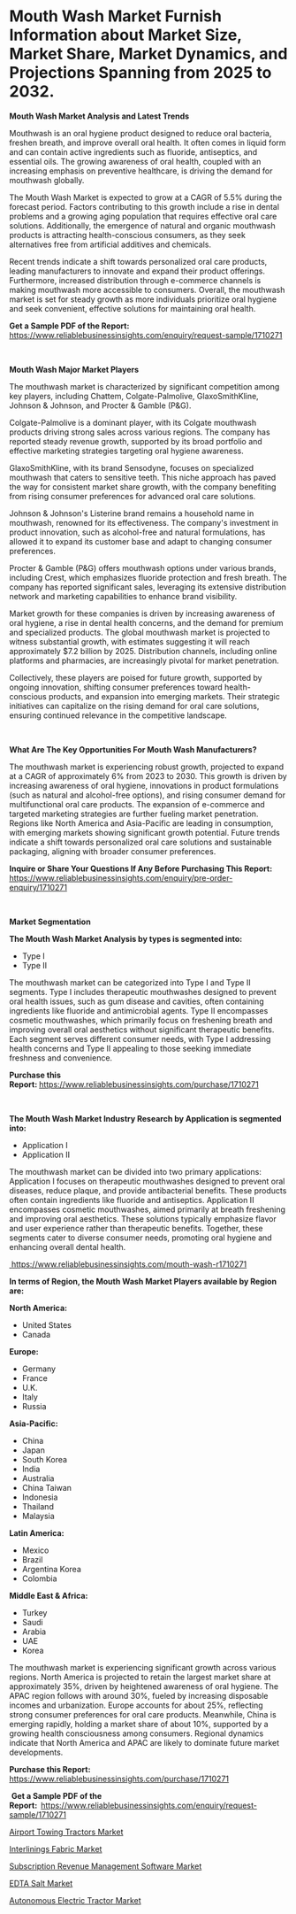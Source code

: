 <p><h1>Mouth Wash Market Furnish Information about Market Size, Market Share, Market Dynamics, and Projections Spanning from 2025 to 2032.</h1></p><p><strong>Mouth Wash Market Analysis and Latest Trends</strong></p>
<p><p>Mouthwash is an oral hygiene product designed to reduce oral bacteria, freshen breath, and improve overall oral health. It often comes in liquid form and can contain active ingredients such as fluoride, antiseptics, and essential oils. The growing awareness of oral health, coupled with an increasing emphasis on preventive healthcare, is driving the demand for mouthwash globally.</p><p>The Mouth Wash Market is expected to grow at a CAGR of 5.5% during the forecast period. Factors contributing to this growth include a rise in dental problems and a growing aging population that requires effective oral care solutions. Additionally, the emergence of natural and organic mouthwash products is attracting health-conscious consumers, as they seek alternatives free from artificial additives and chemicals.</p><p>Recent trends indicate a shift towards personalized oral care products, leading manufacturers to innovate and expand their product offerings. Furthermore, increased distribution through e-commerce channels is making mouthwash more accessible to consumers. Overall, the mouthwash market is set for steady growth as more individuals prioritize oral hygiene and seek convenient, effective solutions for maintaining oral health.</p></p>
<p><strong>Get a Sample PDF of the Report:&nbsp;</strong> <a href="https://www.reliablebusinessinsights.com/enquiry/request-sample/1710271?utm_campaign=118&utm_medium=2&utm_source=Github&utm_content=ia&utm_term=27032025&utm_id=mouth-wash">https://www.reliablebusinessinsights.com/enquiry/request-sample/1710271</a></p>
<p>&nbsp;</p>
<p><strong>Mouth Wash Major Market Players</strong></p>
<p><p>The mouthwash market is characterized by significant competition among key players, including Chattem, Colgate-Palmolive, GlaxoSmithKline, Johnson & Johnson, and Procter & Gamble (P&G). </p><p>Colgate-Palmolive is a dominant player, with its Colgate mouthwash products driving strong sales across various regions. The company has reported steady revenue growth, supported by its broad portfolio and effective marketing strategies targeting oral hygiene awareness.</p><p>GlaxoSmithKline, with its brand Sensodyne, focuses on specialized mouthwash that caters to sensitive teeth. This niche approach has paved the way for consistent market share growth, with the company benefiting from rising consumer preferences for advanced oral care solutions.</p><p>Johnson & Johnson's Listerine brand remains a household name in mouthwash, renowned for its effectiveness. The company's investment in product innovation, such as alcohol-free and natural formulations, has allowed it to expand its customer base and adapt to changing consumer preferences.</p><p>Procter & Gamble (P&G) offers mouthwash options under various brands, including Crest, which emphasizes fluoride protection and fresh breath. The company has reported significant sales, leveraging its extensive distribution network and marketing capabilities to enhance brand visibility.</p><p>Market growth for these companies is driven by increasing awareness of oral hygiene, a rise in dental health concerns, and the demand for premium and specialized products. The global mouthwash market is projected to witness substantial growth, with estimates suggesting it will reach approximately $7.2 billion by 2025. Distribution channels, including online platforms and pharmacies, are increasingly pivotal for market penetration.</p><p>Collectively, these players are poised for future growth, supported by ongoing innovation, shifting consumer preferences toward health-conscious products, and expansion into emerging markets. Their strategic initiatives can capitalize on the rising demand for oral care solutions, ensuring continued relevance in the competitive landscape.</p></p>
<p>&nbsp;</p>
<p><strong>What Are The Key Opportunities For Mouth Wash Manufacturers?</strong></p>
<p><p>The mouthwash market is experiencing robust growth, projected to expand at a CAGR of approximately 6% from 2023 to 2030. This growth is driven by increasing awareness of oral hygiene, innovations in product formulations (such as natural and alcohol-free options), and rising consumer demand for multifunctional oral care products. The expansion of e-commerce and targeted marketing strategies are further fueling market penetration. Regions like North America and Asia-Pacific are leading in consumption, with emerging markets showing significant growth potential. Future trends indicate a shift towards personalized oral care solutions and sustainable packaging, aligning with broader consumer preferences.</p></p>
<p><strong>Inquire or Share Your Questions If Any Before Purchasing This Report:</strong> <a href="https://www.reliablebusinessinsights.com/enquiry/pre-order-enquiry/1710271?utm_campaign=118&utm_medium=2&utm_source=Github&utm_content=ia&utm_term=27032025&utm_id=mouth-wash">https://www.reliablebusinessinsights.com/enquiry/pre-order-enquiry/1710271</a></p>
<p>&nbsp;</p>
<p><strong>Market Segmentation</strong></p>
<p><strong>The Mouth Wash Market Analysis by types is segmented into:</strong></p>
<p><ul><li>Type I</li><li>Type II</li></ul></p>
<p><p>The mouthwash market can be categorized into Type I and Type II segments. Type I includes therapeutic mouthwashes designed to prevent oral health issues, such as gum disease and cavities, often containing ingredients like fluoride and antimicrobial agents. Type II encompasses cosmetic mouthwashes, which primarily focus on freshening breath and improving overall oral aesthetics without significant therapeutic benefits. Each segment serves different consumer needs, with Type I addressing health concerns and Type II appealing to those seeking immediate freshness and convenience.</p></p>
<p><strong>Purchase this Report:&nbsp;</strong><a href="https://www.reliablebusinessinsights.com/purchase/1710271?utm_campaign=118&utm_medium=2&utm_source=Github&utm_content=ia&utm_term=27032025&utm_id=mouth-wash">https://www.reliablebusinessinsights.com/purchase/1710271</a></p>
<p>&nbsp;</p>
<p><strong>The Mouth Wash Market Industry Research by Application is segmented into:</strong></p>
<p><ul><li>Application I</li><li>Application II</li></ul></p>
<p><p>The mouthwash market can be divided into two primary applications: Application I focuses on therapeutic mouthwashes designed to prevent oral diseases, reduce plaque, and provide antibacterial benefits. These products often contain ingredients like fluoride and antiseptics. Application II encompasses cosmetic mouthwashes, aimed primarily at breath freshening and improving oral aesthetics. These solutions typically emphasize flavor and user experience rather than therapeutic benefits. Together, these segments cater to diverse consumer needs, promoting oral hygiene and enhancing overall dental health.</p></p>
<p><a href="https://www.reliablebusinessinsights.com/mouth-wash-r1710271?utm_campaign=118&utm_medium=2&utm_source=Github&utm_content=ia&utm_term=27032025&utm_id=mouth-wash">&nbsp;https://www.reliablebusinessinsights.com/mouth-wash-r1710271</a></p>
<p><strong>In terms of Region, the Mouth Wash Market Players available by Region are:</strong></p>
<p>
    <p> <strong> North America: </strong>
        <ul>
            <li>United States</li>
            <li>Canada</li>
        </ul>
        </p> 
    <p> <strong> Europe: </strong>
        <ul>
            <li>Germany</li>
            <li>France</li>
            <li>U.K.</li>
            <li>Italy</li>
            <li>Russia</li>
        </ul>
        </p> 
    <p> <strong> Asia-Pacific: </strong>
        <ul>
            <li>China</li>
            <li>Japan</li>
            <li>South Korea</li>
            <li>India</li>
            <li>Australia</li>
            <li>China Taiwan</li>
            <li>Indonesia</li>
            <li>Thailand</li>
            <li>Malaysia</li>
        </ul>
        </p> 
    <p> <strong> Latin America: </strong>
        <ul>
            <li>Mexico</li>
            <li>Brazil</li>
            <li>Argentina Korea</li>
            <li>Colombia</li>
        </ul>
        </p> 
    <p> <strong> Middle East & Africa: </strong>
        <ul>
            <li>Turkey</li>
            <li>Saudi</li>
            <li>Arabia</li>
            <li>UAE</li>
            <li>Korea</li>
        </ul>
    </p>
    </p>
<p><p>The mouthwash market is experiencing significant growth across various regions. North America is projected to retain the largest market share at approximately 35%, driven by heightened awareness of oral hygiene. The APAC region follows with around 30%, fueled by increasing disposable incomes and urbanization. Europe accounts for about 25%, reflecting strong consumer preferences for oral care products. Meanwhile, China is emerging rapidly, holding a market share of about 10%, supported by a growing health consciousness among consumers. Regional dynamics indicate that North America and APAC are likely to dominate future market developments.</p></p>
<p><strong>Purchase this Report: </strong><a href="https://www.reliablebusinessinsights.com/purchase/1710271?utm_campaign=118&utm_medium=2&utm_source=Github&utm_content=ia&utm_term=27032025&utm_id=mouth-wash">https://www.reliablebusinessinsights.com/purchase/1710271</a></p>
<p>&nbsp;<strong>Get a Sample PDF of the Report:&nbsp;&nbsp;</strong><a href="https://www.reliablebusinessinsights.com/enquiry/request-sample/1710271?utm_campaign=118&utm_medium=2&utm_source=Github&utm_content=ia&utm_term=27032025&utm_id=mouth-wash">https://www.reliablebusinessinsights.com/enquiry/request-sample/1710271</a></p>
<p><strong></strong></p>
<p><p><a href="https://github.com/omduthkevork/Market-Research-Report-List-1/blob/main/airport-towing-tractors-market.md?utm_campaign=118&utm_medium=2&utm_source=Github&utm_content=ia&utm_term=27032025&utm_id=mouth-wash">Airport Towing Tractors Market</a></p><p><a href="https://github.com/buenayankobl/Market-Research-Report-List-1/blob/main/interlinings-fabric-market.md?utm_campaign=118&utm_medium=2&utm_source=Github&utm_content=ia&utm_term=27032025&utm_id=mouth-wash">Interlinings Fabric Market</a></p><p><a href="https://github.com/rakowpleetj1/Market-Research-Report-List-1/blob/main/subscription-revenue-management-software-market.md?utm_campaign=118&utm_medium=2&utm_source=Github&utm_content=ia&utm_term=27032025&utm_id=mouth-wash">Subscription Revenue Management Software Market</a></p><p><a href="https://github.com/mcveathuane2/Market-Research-Report-List-1/blob/main/edta-salt-market.md?utm_campaign=118&utm_medium=2&utm_source=Github&utm_content=ia&utm_term=27032025&utm_id=mouth-wash">EDTA Salt Market</a></p><p><a href="https://github.com/akramisabtu/Market-Research-Report-List-1/blob/main/autonomous-electric-tractor-market.md?utm_campaign=118&utm_medium=2&utm_source=Github&utm_content=ia&utm_term=27032025&utm_id=mouth-wash">Autonomous Electric Tractor Market</a></p></p>